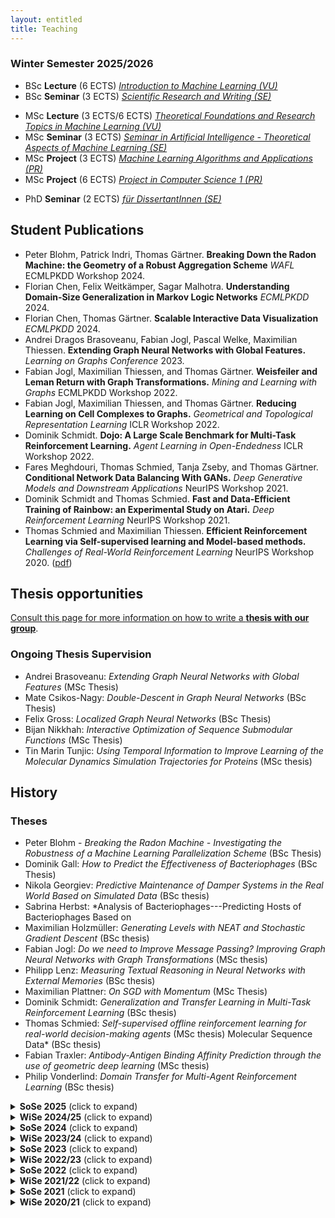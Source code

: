 ```yaml
---
layout: entitled
title: Teaching
---
```


### Winter Semester 2025/2026
<ul>
<li> BSc <b>Lecture</b> (6 ECTS) <a href="./ws2526/intro_ml.html"><i>Introduction to Machine Learning (VU)</i></a></li>
<li> BSc <b>Seminar</b> (3 ECTS) <a href="./ws2526/seminar_bsc.html"><i>Scientific Research and Writing (SE)</i></a></li> 
</ul>
<ul>
<li> MSc <b>Lecture</b> (3 ECTS/6 ECTS) <a href="./ws2526/tfrtML.html"><i>Theoretical Foundations and Research Topics in Machine Learning (VU)</i></a></li>
<li> MSc <b>Seminar</b> (3 ECTS) <a href="./ws2526/seminar_msc.html"><i>Seminar in Artificial Intelligence - Theoretical Aspects of Machine Learning (SE)</i></a></li>
<li> MSc <b>Project</b> (3 ECTS) <a href="./ws2526/ana.html"><i>Machine Learning Algorithms and Applications (PR)</i></a></li>
<li> MSc <b>Project</b> (6 ECTS) <a href="./ws2526/ana6ects.html"><i>Project in Computer Science 1 (PR)</i></a></li>
<!--<li> MSc <b>Project</b> (6 ECTS) <a href="./ws2526/ana6ects.html"><i>Project in Computer Science 1 (PR)</i></a></li>-->
</ul>
<ul>
<li> PhD <b>Seminar</b> (2 ECTS) <a href="./ws2526/seminar_phd.html"><i>für DissertantInnen (SE)</i></a></li>
</ul>


## Student Publications

 -  Peter Blohm, Patrick Indri, Thomas Gärtner. **Breaking Down the Radon Machine: the Geometry of a Robust Aggregation Scheme** _WAFL_ ECMLPKDD Workshop 2024.
 - Florian Chen, Felix Weitkämper, Sagar Malhotra. **Understanding Domain-Size Generalization in Markov Logic Networks** _ECMLPKDD_ 2024.
 - Florian Chen, Thomas Gärtner. **Scalable Interactive Data Visualization** _ECMLPKDD_ 2024.
 - Andrei Dragos Brasoveanu, Fabian Jogl, Pascal Welke, Maximilian Thiessen. **Extending Graph Neural Networks with Global Features.** _Learning on Graphs Conference_ 2023.
 - Fabian Jogl, Maximilian Thiessen, and Thomas Gärtner. **Weisfeiler and Leman Return with Graph Transformations.** _Mining and Learning with Graphs_ ECMLPKDD Workshop 2022.
 - Fabian Jogl, Maximilian Thiessen, and Thomas Gärtner. **Reducing Learning on Cell Complexes to Graphs.** _Geometrical and Topological Representation Learning_ ICLR Workshop 2022.
 - Dominik Schmidt. **Dojo: A Large Scale Benchmark for Multi-Task Reinforcement Learning.** _Agent Learning in Open-Endedness_ ICLR Workshop 2022.
 - Fares Meghdouri, Thomas Schmied, Tanja Zseby, and Thomas Gärtner. **Conditional Network Data Balancing With GANs.** _Deep Generative Models and Downstream Applications_ NeurIPS Workshop 2021. 
 - Dominik Schmidt and Thomas Schmied. **Fast and Data-Efficient Training of Rainbow: an Experimental Study on Atari.** _Deep Reinforcement Learning_ NeurIPS Workshop 2021.
 - Thomas Schmied and Maximilian Thiessen. **Efficient Reinforcement Learning via Self-supervised learning and Model-based methods.** _Challenges of Real-World Reinforcement Learning_ NeurIPS Workshop 2020. ([pdf](https://maxthiessen.ml/publication/schmied2020efficient/schmied2020efficient.pdf))


## Thesis opportunities

<a href="./sose25/thesis.html">Consult this page for more information on how to write a <b>thesis with our group</b></a>.

### Ongoing Thesis Supervision

 - Andrei Brasoveanu: *Extending Graph Neural Networks with Global Features* (MSc Thesis)
 - Mate Csikos-Nagy: *Double-Descent in Graph Neural Networks* (BSc Thesis)
 - Felix Gross: *Localized Graph Neural Networks* (BSc Thesis)
 - Bijan Nikkhah: *Interactive Optimization of Sequence Submodular Functions* (MSc Thesis)
 - Tin Marin Tunjic: *Using Temporal Information to Improve Learning of the Molecular Dynamics Simulation Trajectories for Proteins* (MSc thesis)

 
## History

### Theses
 - Peter Blohm - *Breaking the Radon Machine - Investigating the Robustness of a Machine Learning Parallelization Scheme* (BSc Thesis)
 - Dominik Gall: *How to Predict the Effectiveness of Bacteriophages* (BSc Thesis)
 - Nikola Georgiev: *Predictive Maintenance of Damper Systems in the Real World Based on Simulated Data* (BSc thesis)
 - Sabrina Herbst: *Analysis of Bacteriophages---Predicting Hosts of Bacteriophages Based on
 - Maximilian Holzmüller: *Generating Levels with NEAT and Stochastic Gradient Descent* (BSc thesis)
 - Fabian Jogl: *Do we need to Improve Message Passing? Improving Graph Neural Networks with Graph Transformations* (MSc thesis)
 - Philipp Lenz: *Measuring Textual Reasoning in Neural Networks with External Memories* (BSc thesis)
 - Maximilian Plattner: *On SGD with Momentum* (MSc Thesis)
 - Dominik Schmidt: *Generalization and Transfer Learning in Multi-Task Reinforcement Learning* (BSc thesis)
 - Thomas Schmied: *Self-supervised offline reinforcement learning for real-world decision-making agents* (MSc thesis)
Molecular Sequence Data* (BSc thesis)
 - Fabian Traxler: *Antibody-Antigen Binding Affinity Prediction through the use of geometric deep learning* (MSc thesis)
 - Philip Vonderlind: *Domain Transfer for Multi-Agent Reinforcement Learning* (BSc thesis)



<details>
<summary><b>SoSe 2025</b> (click to expand)</summary>
<ul>
<li> BSc <b>Lecture</b> (6 ECTS) <a href="./sose25/intro_ml.html"><i>Introduction to Machine Learning (VU)</i></a></li>
<li> BSc <b>Seminar</b> (3 ECTS) <a href="./sose25/seminar_bsc.html"><i>Scientific Research and Writing (SE)</i></a></li> 
<li> MSc <b>Lecture</b> (3 ECTS) <a href="./sose25/tfrtML.html"><i>Theoretical Foundations and Research Topics in Machine Learning (VU)</i></a></li>
<li> MSc <b>Project</b> (3 ECTS) <a href="./sose25/ana.html"><i>Machine Learning Algorithms and Applications (PR)</i></a></li>
<li> MSc <b>Project</b> (6 ECTS) <a href="./sose25/ana6ects.html"><i>Project in Computer Science 1 (PR)</i></a></li>
<li> MSc <b>Seminar</b> (3 ECTS) <a href="./sose25/seminar_msc.html"><i>Seminar in Artificial Intelligence - Theoretical Aspects of Machine Learning (SE)</i></a></li>
<li> PhD <b>Seminar</b> (2 ECTS) <a href="./sose25/seminar_phd.html"><i>für DissertantInnen (SE)</i></a></li>
</ul>
</details>

<details>
<summary><b>WiSe 2024/25</b> (click to expand)</summary>
<ul>
<li> BSc <b>Lecture</b> (6 ECTS) <a href="./ws2425/intro_ml.html"><i>Introduction to Machine Learning (VU)</i></a></li>
<li> BSc <b>Seminar</b> (3 ECTS) <a href="./ws2425/seminar_bsc.html"><i>Scientific Research and Writing (SE)</i></a></li> 
<li> MSc <b>Lecture</b> (3 ECTS) <a href="./ws2425/tfrtML.html"><i>Theoretical Foundations and Research Topics in Machine Learning (VU)</i></a></li>
<li> MSc <b>Project</b> (3 ECTS) <a href="./ws2425/ana.html"><i>Machine Learning Algorithms and Applications (PR)</i></a></li>
<li> MSc <b>Project</b> (6 ECTS) <a href="./ws2425/ana6ects.html"><i>Project in Computer Science 1 (PR)</i></a></li>
<li> MSc <b>Seminar</b> (3 ECTS) <a href="./ws2425/seminar_msc.html"><i>Seminar in Artificial Intelligence - Theoretical Aspects of Machine Learning (SE)</i></a></li>
<!-- <li> MSc <b>Seminar</b> (3 ECTS) <a href="./ws2425/seminar_logicinml.html"><i>Modern Applications of Logic in Machine Learning (SE)</i></a></li> -->
<li> PhD <b>Seminar</b> (2 ECTS) <a href="./ws2425/seminar_phd.html"><i>für DissertantInnen (SE)</i></a></li>
</ul>
</details>


<details>
<summary><b>SoSe 2024</b> (click to expand)</summary>
<ul>
<li> BSc <b>Seminar</b> (3 ECTS) <a href="./sose24/seminar_bsc.html"><i>Scientific Research and Writing (SE)</i></a></li> 
<li> MSc <b>Lecture</b> (3 ECTS) <a href="./sose24/tfrtML.html"><i>Theoretical Foundations and Research Topics in Machine Learning (VU)</i></a></li>
<li> MSc <b>Project</b> (3 ECTS) <a href="./sose24/ana.html"><i>Machine Learning Algorithms and Applications (PR)</i></a></li>
<li> MSc <b>Project</b> (6 ECTS) <a href="./sose24/ana6ects.html"><i>Project in Computer Science 1 (PR)</i></a></li>
<li> MSc <b>Seminar</b> (3 ECTS) <a href="./sose24/seminar_msc.html"><i>Seminar in Artificial Intelligence - Theoretical Aspects of Machine Learning (SE)</i></a></li>
<li> PhD <b>Seminar</b> (2 ECTS) <a href="./sose24/seminar_phd.html"><i>für DissertantInnen (SE)</i></a></li>
</ul>
</details>


<details>
<summary><b>WiSe 2023/24</b> (click to expand)</summary>
<ul>
<li> BSc <b>Lecture</b> (6 ECTS) <a href="./ws2324/intro_ml.html"><i>Introduction to Machine Learning (VU)</i></a></li>
<li> BSc <b>Seminar</b> (3 ECTS) <a href="./ws2324/seminar_bsc.html"><i>Scientific Research and Writing (SE)</i></a></li> 
<li> MSc <b>Lecture</b> (3 ECTS) <a href="./ws2324/tfrtML.html"><i>Theoretical Foundations and Research Topics in Machine Learning (VU)</i></a></li>
<li> MSc <b>Project</b> (3 ECTS) <a href="./ws2324/ana.html"><i>Machine Learning Algorithms and Applications (PR)</i></a></li>
<li> MSc <b>Project</b> (6 ECTS) <a href="./ws2324/ana6ects.html"><i>Project in Computer Science 1 (PR)</i></a></li>
<li> MSc <b>Seminar</b> (3 ECTS) <a href="./ws2324/seminar_msc.html"><i>Seminar in Artificial Intelligence - Theoretical Aspects of Machine Learning (SE)</i></a></li>
<li> PhD <b>Seminar</b> (2 ECTS) <a href="./ws2324/seminar_phd.html"><i>für DissertantInnen (SE)</i></a></li>
</ul>
</details>


<details>
<summary><b>SoSe 2023</b> (click to expand)</summary>
<ul>
<li> MSc <b>Lecture</b> (3 ECTS) <a href="./sose23/tfrtML.html"><i>Theoretical Foundations and Research Topics in Machine Learning (VU)</i></a></li>
<li> MSc <b>Seminar</b> (3 ECTS) <a href="./sose23/seminar_msc.html"><i>Seminar in Artificial Intelligence - Theoretical Aspects of Machine Learning (SE)</i></a></li>
<li> MSc <b>Project</b> (3 ECTS) <a href="./sose23/ana.html"><i>Machine Learning Algorithms and Applications (PR)</i></a></li>
<li> MSc <b>Project</b> (6 ECTS) <a href="./sose23/ana6ects.html"><i>Project in Computer Science 1 - Machine Learning Algorithms and Applications (PR)</i></a></li>
<li> BSc <b>Seminar</b> (3 ECTS) <a href="./sose23/seminar_bsc.html"><i>Scientific Research and Writing (SE)</i></a></li>
</ul>
</details>


<details>
  <summary><b>WiSe 2022/23</b> (click to expand)</summary>
<ul>
<li> MSc <b>Lecture</b> (3 ECTS) <a href="./ws2223/tfrtML.html"><i>Theoretical Foundations and Research Topics in Machine Learning (VU)</i></a></li>
<li> MSc <b>Seminar</b> (3 ECTS) <a href="./ws2223/seminar_msc.html"><i>Seminar in Artificial Intelligence - Theoretical Aspects of Machine Learning (SE)</i></a></li>
<li> MSc <b>Project</b> (3 ECTS) <a href="./ws2223/ana.html"><i>Machine Learning Algorithms and Applications (PR)</i></a></li>
<li> MSc <b>Project</b> (6 ECTS) <a href="./ws2223/ana6ects.html"><i>Project in Computer Science 1 - Machine Learning Algorithms and Applications (PR)</i></a></li>
<li> BSc <b>Seminar</b> (3 ECTS) <a href="./ws2223/seminar_bsc.html"><i>Scientific Research and Writing (SE)</i></a></li>
</ul>
</details>


<details>
  <summary><b>SoSe 2022</b> (click to expand)</summary>
<ul>
<li> MSc <b>Lecture</b> <a href="./sose22/tfrtML.html"><i>Theoretical Foundations and Research Topics in Machine Learning (VU)</i></a></li>
<li> MSc <b>Seminar</b> <a href="./sose22/seminar_msc.html"><i>Theoretical Aspects of Machine Learning Algorithms (SE)</i></a></li>
<li> MSc <b>Project</b> <a href="./sose22/ana.html"><i>Machine Learning Algorithms and Applications (PR)</i></a></li>
<li> BSc <b>Seminar</b> <a href="./sose22/seminar_bsc.html"><i>Scientific Research and Writing (SE)</i></a></li>
</ul>
</details>


<details>
  <summary><b>WiSe 2021/22</b> (click to expand)</summary>
<ul>
<li> MSc <b>Lecture</b> <a href="./ws2122/tfrtML.html"><i>Theoretical Foundations and Research Topics in Machine Learning (VU)</i></a></li>
<li>MSc <b>Seminar</b> <a href="./ws2122/seminar_msc.html"><i>Theoretical Aspects of Machine Learning (SE)</i></a> </li>
<li> MSc <b>Project</b> <i>Machine Learning Theory (PR)</i> </li>
<li> MSc <b>Project</b> <i>Machine Learning Algorithms and Applications (PR)</i> </li>
<li> BSc <b>Seminar</b> <a href="./ws2122/seminar_bsc.html"><i>Scientific Research and Writing (SE)</i></a></li>
</ul>
</details>

 
<details>
  <summary><b>SoSe 2021</b> (click to expand)</summary>
<ul>
<li> MSc <b>Lecture</b> <a href="./sose21/tfrtML.html"><i>Theoretical Foundations and Research Topics in Machine Learning (VU)</i></a></li>
<li>MSc <b>Seminar</b> <a href="./sose21/seminar_msc.html"><i>Theoretical Aspects of Machine Learning (SE)</i></a> </li>
<li> MSc <b>Project</b> <i>Machine Learning Theory (PR)</i> </li>
<li> MSc <b>Project</b> <i>Machine Learning Algorithms and Applications (PR)</i> </li>
<li> BSc <b>Seminar</b> <a href="./sose21/seminar_bsc.html"><i>Scientific Research and Writing (SE)</i></a></li>
</ul>
</details>


<details>
  <summary><b>WiSe 2020/21</b> (click to expand)</summary>
<ul>
<li> MSc Lecture - Theoretical Foundations and Research Topics in Machine Learning (VU)</li>
<li> MSc Seminar - Theoretical Aspects of Machine Learning (SE)</li>
<li> MSc Project - Machine Learning Algorithms and Applications (PR) </li>
<li> BSc Seminar - Scientific Research and Writing</li>
</ul>
</details>
